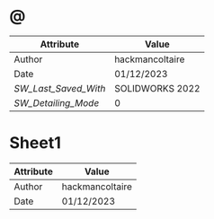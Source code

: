 # @
| Attribute | Value |
| ---  | ---     |
| Author | hackmancoltaire |
| Date | 01/12/2023 |
| _SW_Last_Saved_With_ | SOLIDWORKS 2022 |
| _SW_Detailing_Mode_ | 0 |
# Sheet1
| Attribute | Value |
| ---  | ---     |
| Author | hackmancoltaire |
| Date | 01/12/2023 |
